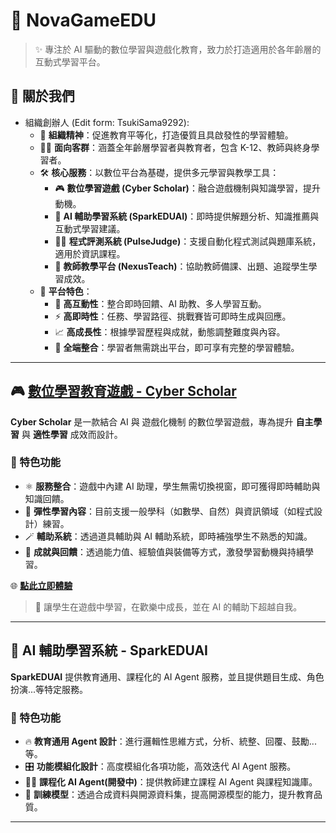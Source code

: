 # 🚀 NovaGameEDU
> ✨ 專注於 AI 驅動的數位學習與遊戲化教育，致力於打造適用於各年齡層的互動式學習平台。

## 👥 關於我們
- 組織創辦人 (Edit form: TsukiSama9292):
    - 🧭 **組織精神**：促進教育平等化，打造優質且具啟發性的學習體驗。
    - 🧑‍🎓 **面向客群**：涵蓋全年齡層學習者與教育者，包含 K-12、教師與終身學習者。
    - 🛠️ **核心服務**：以數位平台為基礎，提供多元學習與教學工具：
        - 🎮 **數位學習遊戲 (Cyber Scholar)**：融合遊戲機制與知識學習，提升動機。
        - 🎇 **AI 輔助學習系統 (SparkEDUAI)**：即時提供解題分析、知識推薦與互動式學習建議。
        - 🧑‍💻 **程式評測系統 (PulseJudge)**：支援自動化程式測試與題庫系統，適用於資訊課程。
        - 📖 **教師教學平台 (NexusTeach)**：協助教師備課、出題、追蹤學生學習成效。
    - 🌟 **平台特色**：
        - 🤝 **高互動性**：整合即時回饋、AI 助教、多人學習互動。
        - ⚡ **高即時性**：任務、學習路徑、挑戰賽皆可即時生成與回應。
        - 📈 **高成長性**：根據學習歷程與成就，動態調整難度與內容。
        - 🔗 **全端整合**：學習者無需跳出平台，即可享有完整的學習體驗。

---

## 🎮 [數位學習教育遊戲 - Cyber Scholar](https://game.k12edu.uk)
**Cyber Scholar** 是一款結合 AI 與 遊戲化機制 的數位學習遊戲，專為提升 **自主學習** 與 **適性學習** 成效而設計。

### 🎯 特色功能
- ⚛️ **服務整合**：遊戲中內建 AI 助理，學生無需切換視窗，即可獲得即時輔助與知識回饋。
- 🧩 **彈性學習內容**：目前支援一般學科（如數學、自然）與資訊領域（如程式設計）練習。
- 🪄 **輔助系統**：透過道具輔助與 AI 輔助系統，即時補強學生不熟悉的知識。
- 🏅 **成就與回饋**：透過能力值、經驗值與裝備等方式，激發學習動機與持續學習。

🌐 **[點此立即體驗](https://game.k12edu.uk)**  

> 🎉 讓學生在遊戲中學習，在歡樂中成長，並在 AI 的輔助下超越自我。

---

## 🎇 AI 輔助學習系統 - SparkEDUAI
**SparkEDUAI** 提供教育通用、課程化的 AI Agent 服務，並且提供題目生成、角色扮演...等特定服務。  

### 🎯 特色功能
- 🔥 **教育通用 Agent 設計**：進行邏輯性思維方式，分析、統整、回覆、鼓勵...等。
- 🎛️ **功能模組化設計**：高度模組化各項功能，高效迭代 AI Agent 服務。 
- 🧑‍🏫 **課程化 AI Agent(開發中)**：提供教師建立課程 AI Agent 與課程知識庫。
- 🧠 **訓練模型**：透過合成資料與開源資料集，提高開源模型的能力，提升教育品質。

---